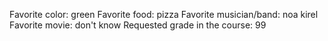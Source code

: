 Favorite color: green
Favorite food: pizza
Favorite musician/band: noa kirel
Favorite movie: don't know
Requested grade in the course: 99

